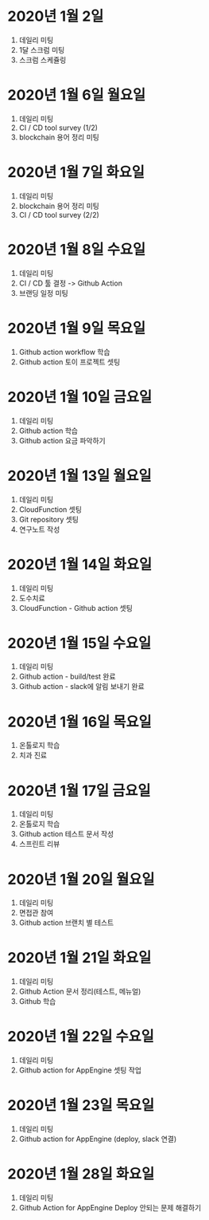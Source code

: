 
# 2020년 1월 2일

1. 데일리 미팅
2. 1달 스크럼 미팅
3. 스크럼 스케쥴링

# 2020년 1월 6일 월요일

1. 데일리 미팅
2. CI / CD tool survey (1/2)
3. blockchain 용어 정리 미팅

# 2020년 1월 7일 화요일 

1. 데일리 미팅
2. blockchain 용어 정리 미팅
3. CI / CD tool survey (2/2)

# 2020년 1월 8일 수요일

1. 데일리 미팅
2. CI / CD 툴 결정 -> Github Action
3. 브랜딩 일정 미팅

# 2020년 1월 9일 목요일

1. Github action workflow 학습
2. Github action 토이 프로젝트 셋팅

# 2020년 1월 10일 금요일

1. 데일리 미팅
2. Github action 학습
3. Github action 요금 파악하기

# 2020년 1월 13일 월요일

1. 데일리 미팅
2. CloudFunction 셋팅
3. Git repository 셋팅
4. 연구노트 작성

# 2020년 1월 14일 화요일

1. 데일리 미팅
2. 도수치료
3. CloudFunction - Github action 셋팅

# 2020년 1월 15일 수요일

1. 데일리 미팅
2. Github action - build/test 완료
3. Github action - slack에 알림 보내기 완료

# 2020년 1월 16일 목요일

1. 온톨로지 학습
2. 치과 진료

# 2020년 1월 17일 금요일

1. 데일리 미팅
2. 온톨로지 학습
3. Github action 테스트 문서 작성
4. 스프린트 리뷰

# 2020년 1월 20일 월요일

1. 데일리 미팅
2. 면접관 참여
3. Github action 브랜치 별 테스트

# 2020년 1월 21일 화요일

1. 데일리 미팅
2. Github Action 문서 정리(테스트, 메뉴얼)
3. Github 학습

# 2020년 1월 22일 수요일

1. 데일리 미팅
2. Github action for AppEngine 셋팅 작업

# 2020년 1월 23일 목요일

1. 데일리 미팅
2. Github action for AppEngine (deploy, slack 연결)

# 2020년 1월 28일 화요일

1. 데일리 미팅
2. Github Action for AppEngine Deploy 안되는 문제 해결하기
